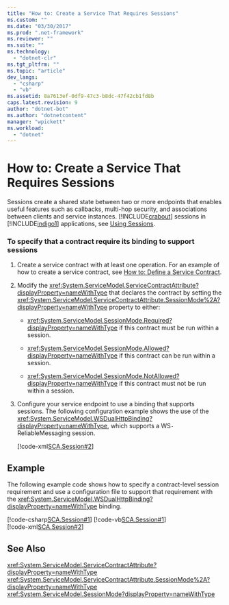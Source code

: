 ```yaml
---
title: "How to: Create a Service That Requires Sessions"
ms.custom: ""
ms.date: "03/30/2017"
ms.prod: ".net-framework"
ms.reviewer: ""
ms.suite: ""
ms.technology: 
  - "dotnet-clr"
ms.tgt_pltfrm: ""
ms.topic: "article"
dev_langs: 
  - "csharp"
  - "vb"
ms.assetid: 8a7613ef-0df9-47c3-b8dc-47f42cb1fd8b
caps.latest.revision: 9
author: "dotnet-bot"
ms.author: "dotnetcontent"
manager: "wpickett"
ms.workload: 
  - "dotnet"
---
```

# How to: Create a Service That Requires Sessions
Sessions create a shared state between two or more endpoints that enables useful features such as callbacks, multi-hop security, and associations between clients and service instances. [!INCLUDE[crabout](../../../../includes/crabout-md.md)] sessions in [!INCLUDE[indigo1](../../../../includes/indigo1-md.md)] applications, see [Using Sessions](../../../../docs/framework/wcf/using-sessions.md).  
  
### To specify that a contract require its binding to support sessions  
  
1.  Create a service contract with at least one operation. For an example of how to create a service contract, see [How to: Define a Service Contract](../../../../docs/framework/wcf/how-to-define-a-wcf-service-contract.md).  
  
2.  Modify the <xref:System.ServiceModel.ServiceContractAttribute?displayProperty=nameWithType> that declares the contract by setting the <xref:System.ServiceModel.ServiceContractAttribute.SessionMode%2A?displayProperty=nameWithType> property to either:  
  
    -   <xref:System.ServiceModel.SessionMode.Required?displayProperty=nameWithType> if this contract must be run within a session.  
  
    -   <xref:System.ServiceModel.SessionMode.Allowed?displayProperty=nameWithType> if this contract can be run within a session.  
  
    -   <xref:System.ServiceModel.SessionMode.NotAllowed?displayProperty=nameWithType> if this contract must not be run within a session.  
  
3.  Configure your service endpoint to use a binding that supports sessions. The following configuration example shows the use of the <xref:System.ServiceModel.WSDualHttpBinding?displayProperty=nameWithType>, which supports a WS`-`ReliableMessaging session.  
  
     [!code-xml[SCA.Session#2](../../../../samples/snippets/csharp/VS_Snippets_CFX/sca.session/cs/hostapplication.exe.config#2)]   
  
## Example  
 The following example code shows how to specify a contract-level session requirement and use a configuration file to support that requirement with the <xref:System.ServiceModel.WSDualHttpBinding?displayProperty=nameWithType> binding.  
  
 [!code-csharp[SCA.Session#1](../../../../samples/snippets/csharp/VS_Snippets_CFX/sca.session/cs/services.cs#1)] 
 [!code-vb[SCA.Session#1](../../../../samples/snippets/visualbasic/VS_Snippets_CFX/sca.session/vb/services.vb#1)]      
 [!code-xml[SCA.Session#2](../../../../samples/snippets/csharp/VS_Snippets_CFX/sca.session/cs/hostapplication.exe.config#2)]     
  
## See Also  
 <xref:System.ServiceModel.ServiceContractAttribute?displayProperty=nameWithType>  
 <xref:System.ServiceModel.ServiceContractAttribute.SessionMode%2A?displayProperty=nameWithType>  
 <xref:System.ServiceModel.SessionMode?displayProperty=nameWithType>
